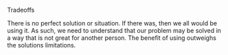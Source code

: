 Tradeoffs

There is no perfect solution or situation. If there was, then we all would be using it. As such, we need to understand that our problem may be solved in a way that is not great for another person. The benefit of using outweighs the solutions limitations. 